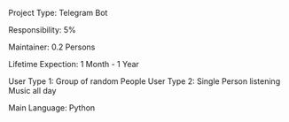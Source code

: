 
Project Type: Telegram Bot

Responsibility: 5%

Maintainer: 0.2 Persons

Lifetime Expection: 1 Month - 1 Year

User Type 1: Group of random People
User Type 2: Single Person listening Music all day

Main Language: Python
